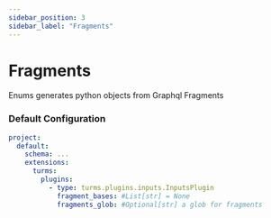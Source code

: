 ```yaml
---
sidebar_position: 3
sidebar_label: "Fragments"
---
```


# Fragments

Enums generates python objects from Graphql Fragments

### Default Configuration

```yaml
project:
  default:
    schema: ...
    extensions:
      turms:
        plugins:
          - type: turms.plugins.inputs.InputsPlugin
            fragment_bases: #List[str] = None
            fragments_glob: #Optional[str] a glob for fragments
```

